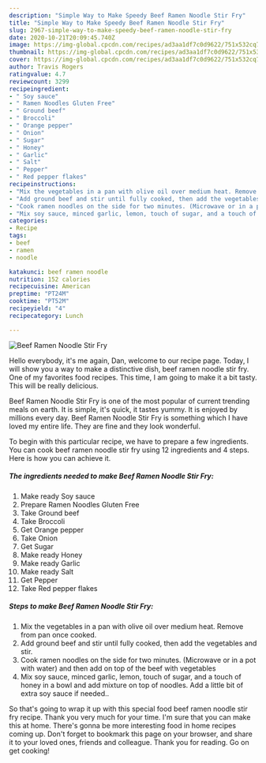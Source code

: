 ```yaml
---
description: "Simple Way to Make Speedy Beef Ramen Noodle Stir Fry"
title: "Simple Way to Make Speedy Beef Ramen Noodle Stir Fry"
slug: 2967-simple-way-to-make-speedy-beef-ramen-noodle-stir-fry
date: 2020-10-21T20:09:45.740Z
image: https://img-global.cpcdn.com/recipes/ad3aa1df7c0d9622/751x532cq70/beef-ramen-noodle-stir-fry-recipe-main-photo.jpg
thumbnail: https://img-global.cpcdn.com/recipes/ad3aa1df7c0d9622/751x532cq70/beef-ramen-noodle-stir-fry-recipe-main-photo.jpg
cover: https://img-global.cpcdn.com/recipes/ad3aa1df7c0d9622/751x532cq70/beef-ramen-noodle-stir-fry-recipe-main-photo.jpg
author: Travis Rogers
ratingvalue: 4.7
reviewcount: 3299
recipeingredient:
- " Soy sauce"
- " Ramen Noodles Gluten Free"
- " Ground beef"
- " Broccoli"
- " Orange pepper"
- " Onion"
- " Sugar"
- " Honey"
- " Garlic"
- " Salt"
- " Pepper"
- " Red pepper flakes"
recipeinstructions:
- "Mix the vegetables in a pan with olive oil over medium heat. Remove from pan once cooked."
- "Add ground beef and stir until fully cooked, then add the vegetables and stir."
- "Cook ramen noodles on the side for two minutes. (Microwave or in a pot with water) and then add on top of the beef with vegetables"
- "Mix soy sauce, minced garlic, lemon, touch of sugar, and a touch of honey in a bowl and add mixture on top of noodles. Add a little bit of extra soy sauce if needed.."
categories:
- Recipe
tags:
- beef
- ramen
- noodle

katakunci: beef ramen noodle 
nutrition: 152 calories
recipecuisine: American
preptime: "PT24M"
cooktime: "PT52M"
recipeyield: "4"
recipecategory: Lunch

---
```



![Beef Ramen Noodle Stir Fry](https://img-global.cpcdn.com/recipes/ad3aa1df7c0d9622/751x532cq70/beef-ramen-noodle-stir-fry-recipe-main-photo.jpg)

Hello everybody, it's me again, Dan, welcome to our recipe page. Today, I will show you a way to make a distinctive dish, beef ramen noodle stir fry. One of my favorites food recipes. This time, I am going to make it a bit tasty. This will be really delicious.



Beef Ramen Noodle Stir Fry is one of the most popular of current trending meals on earth. It is simple, it's quick, it tastes yummy. It is enjoyed by millions every day. Beef Ramen Noodle Stir Fry is something which I have loved my entire life. They are fine and they look wonderful.


To begin with this particular recipe, we have to prepare a few ingredients. You can cook beef ramen noodle stir fry using 12 ingredients and 4 steps. Here is how you can achieve it.

<!--inarticleads1-->

##### The ingredients needed to make Beef Ramen Noodle Stir Fry:

1. Make ready  Soy sauce
1. Prepare  Ramen Noodles Gluten Free
1. Take  Ground beef
1. Take  Broccoli
1. Get  Orange pepper
1. Take  Onion
1. Get  Sugar
1. Make ready  Honey
1. Make ready  Garlic
1. Make ready  Salt
1. Get  Pepper
1. Take  Red pepper flakes




<!--inarticleads2-->

##### Steps to make Beef Ramen Noodle Stir Fry:

1. Mix the vegetables in a pan with olive oil over medium heat. Remove from pan once cooked.
1. Add ground beef and stir until fully cooked, then add the vegetables and stir.
1. Cook ramen noodles on the side for two minutes. (Microwave or in a pot with water) and then add on top of the beef with vegetables
1. Mix soy sauce, minced garlic, lemon, touch of sugar, and a touch of honey in a bowl and add mixture on top of noodles. Add a little bit of extra soy sauce if needed..




So that's going to wrap it up with this special food beef ramen noodle stir fry recipe. Thank you very much for your time. I'm sure that you can make this at home. There's gonna be more interesting food in home recipes coming up. Don't forget to bookmark this page on your browser, and share it to your loved ones, friends and colleague. Thank you for reading. Go on get cooking!
